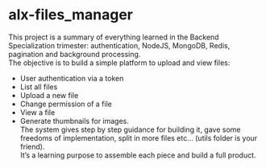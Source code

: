 # alx-files_manager
This project is a summary of everything learned in the Backend Specialization trimester: authentication, NodeJS, MongoDB, Redis, pagination and background processing.<br/>
The objective is to build a simple platform to upload and view files:
* User authentication via a token
* List all files
* Upload a new file
* Change permission of a file
* View a file
* Generate thumbnails for images.<br/>The system gives step by step guidance for building it, gave some freedoms of implementation, split in more files etc… (utils folder is your friend).<br/>It’s a learning purpose to assemble each piece and build a full product.
